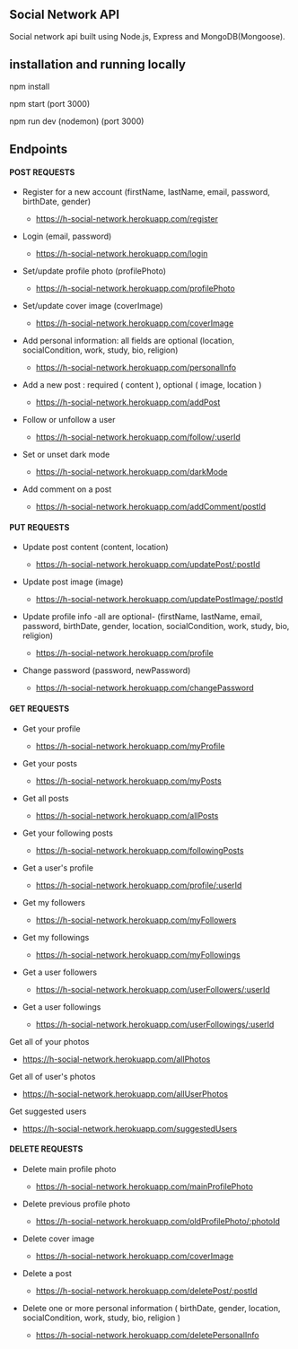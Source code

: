 <h2>Social Network API</h2>

Social network api built using Node.js, Express and MongoDB(Mongoose).

<h2>installation and running locally</h2>

npm install

npm start (port 3000)

npm run dev (nodemon) (port 3000)

<h2>Endpoints</h2>

<h4>POST REQUESTS</h4>

- Register for a new account (firstName, lastName, email, password, birthDate, gender)
  - https://h-social-network.herokuapp.com/register

- Login (email, password)
  - https://h-social-network.herokuapp.com/login

- Set/update profile photo (profilePhoto)
  - https://h-social-network.herokuapp.com/profilePhoto
 
- Set/update cover image (coverImage)
  - https://h-social-network.herokuapp.com/coverImage

- Add personal information: all fields are optional (location, socialCondition, work, study, bio, religion)
  - https://h-social-network.herokuapp.com/personalInfo

- Add a new post : required ( content ), optional ( image, location )
  - https://h-social-network.herokuapp.com/addPost

- Follow or unfollow a user 
  - https://h-social-network.herokuapp.com/follow/:userId

- Set or unset dark mode
  - https://h-social-network.herokuapp.com/darkMode

- Add comment on a post
  - https://h-social-network.herokuapp.com/addComment/postId

<h4>PUT REQUESTS</h4>

- Update post content (content, location)
  - https://h-social-network.herokuapp.com/updatePost/:postId

- Update post image (image)
  - https://h-social-network.herokuapp.com/updatePostImage/:postId

- Update profile info -all are optional- (firstName, lastName, email, password, birthDate, gender, location, socialCondition, work, study, bio, religion)
  - https://h-social-network.herokuapp.com/profile

- Change password (password, newPassword)
  - https://h-social-network.herokuapp.com/changePassword


<h4>GET REQUESTS</h4>

- Get your profile
  - https://h-social-network.herokuapp.com/myProfile

- Get your posts
  - https://h-social-network.herokuapp.com/myPosts

- Get all posts
  - https://h-social-network.herokuapp.com/allPosts

- Get your following posts
  - https://h-social-network.herokuapp.com/followingPosts

- Get a user's profile
  - https://h-social-network.herokuapp.com/profile/:userId

- Get my followers 
  - https://h-social-network.herokuapp.com/myFollowers

- Get my followings
  - https://h-social-network.herokuapp.com/myFollowings

- Get a user followers
  - https://h-social-network.herokuapp.com/userFollowers/:userId

- Get a user followings
  - https://h-social-network.herokuapp.com/userFollowings/:userId

 Get all of your photos
  - https://h-social-network.herokuapp.com/allPhotos

Get all of user's photos
  - https://h-social-network.herokuapp.com/allUserPhotos

 Get suggested users
  - https://h-social-network.herokuapp.com/suggestedUsers

<h4>DELETE REQUESTS</h4>

- Delete main profile photo
  - https://h-social-network.herokuapp.com/mainProfilePhoto

- Delete previous profile photo
  - https://h-social-network.herokuapp.com/oldProfilePhoto/:photoId

- Delete cover image
  - https://h-social-network.herokuapp.com/coverImage
  
- Delete a post
  - https://h-social-network.herokuapp.com/deletePost/:postId

- Delete one or more personal information ( birthDate, gender, location, socialCondition, work, study, bio, religion ) 
  - https://h-social-network.herokuapp.com/deletePersonalInfo
 
